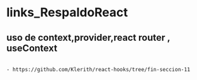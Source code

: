 # links_RespaldoReact



## uso de context,provider,react router , useContext
```

- https://github.com/Klerith/react-hooks/tree/fin-seccion-11
```
